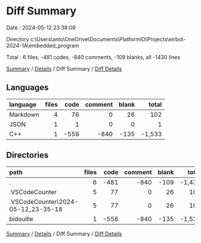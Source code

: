 # Diff Summary

Date : 2024-05-12 23:38:09

Directory c:\\Users\\anto\\OneDrive\\Documents\\PlatformIO\\Projects\\eirbot-2024-1A\\embedded_program

Total : 6 files,  -481 codes, -840 comments, -109 blanks, all -1430 lines

[Summary](results.md) / [Details](details.md) / Diff Summary / [Diff Details](diff-details.md)

## Languages
| language | files | code | comment | blank | total |
| :--- | ---: | ---: | ---: | ---: | ---: |
| Markdown | 4 | 76 | 0 | 26 | 102 |
| JSON | 1 | 1 | 0 | 0 | 1 |
| C++ | 1 | -558 | -840 | -135 | -1,533 |

## Directories
| path | files | code | comment | blank | total |
| :--- | ---: | ---: | ---: | ---: | ---: |
| . | 6 | -481 | -840 | -109 | -1,430 |
| .VSCodeCounter | 5 | 77 | 0 | 26 | 103 |
| .VSCodeCounter\\2024-05-12_23-35-18 | 5 | 77 | 0 | 26 | 103 |
| bidouille | 1 | -558 | -840 | -135 | -1,533 |

[Summary](results.md) / [Details](details.md) / Diff Summary / [Diff Details](diff-details.md)